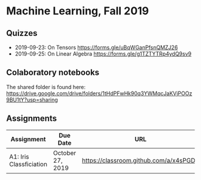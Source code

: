 # Machine Learning, Fall 2019

## Quizzes

- 2019-09-23: On Tensors https://forms.gle/uBqWGanPfsnQMZJ26
- 2019-09-25: On Linear Algebra https://forms.gle/g1TZTYTRp4ydQ9sv9

## Colaboratory notebooks

The shared folder is found here:
https://drive.google.com/drive/folders/1tHdPFwHk90q3YWMqcJaKVjPOOz9BU1tY?usp=sharing

## Assignments

| Assignment | Due Date | URL |
|------------|----------|-----|
| A1: Iris Classficiation | October 27, 2019 | https://classroom.github.com/a/x4sPGDIr |
